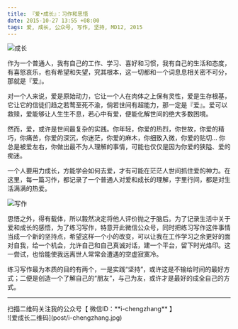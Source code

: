 ```yaml
---
title: 『爱•成长』：习作和思悟
date: 2015-10-27 13:55 +08:00
tags: 爱, 成长, 公众号, 写作, 坚持, MD12, 2015
---
```


![成长](post/growth.jpg)

作为一个普通人，我有自己的工作、学习、喜好和习惯，我有自己的生活和态度，有喜怒哀乐，也有希望和失望，究其根本，这一切都和一个词息息相关密不可分，那就是『爱』。

对一个人来说，爱是原始动力，它让一个人在肉体之上保有灵性，爱是生存根基，它让它的信徒们趋之若鹜至死不渝，倘若世间有超能力，那一定是『爱』。爱可以救赎，爱能够让人生生不息，若心中有爱，便能化解世间的绝大多数困境。

然而，爱，或许是世间最复杂的实践。你年轻，你爱的热烈，你世故，你爱的精巧，你痛苦，你爱的深沉，你迷茫，你爱的麻木，你细致入微，你爱的贴切... 你总是被爱左右，你做出最不为人理解的事情，可能也仅仅是因为你爱的狭隘、爱的痴迷。

一个人要用力成长，方能学会如何去爱，才有可能在茫茫人世间抓住爱的神力。在这里，每一篇习作，都记录了一个普通人对爱和成长的理解，字里行间，都是对生活满满的热爱。

![写作](post/practice.jpg)

思悟之外，得有载体，所以毅然决定将他人评价抛之于脑后。为了记录生活中关于爱和成长的感悟，为了练习写作，特意开此微信公众号，同时把练习写作这件事情当成一个新的坚持点，希望这样一个小的改变，可以让我在工作学习之余更好的面对自我，给一个机会，允许自己和自己真诚对话，建一个平台，留下时光烙印。这一尝试，也恰能使我远离世人常常会遭遇的空虚寂寞冷。

练习写作最为本质的目的有两个，一是实践“坚持”，或许这是不输给时间的最好方式；二便是创造一个了解自己的“朋友”，与己为友，或许才是最好的成全自己的方式。

***
<span class="footnotes">
扫描二维码关注我的公众号【 微信ID：**i-chengzhang** 】<br />
![爱成长二维码](post/i-chengzhang.jpg)
</span>